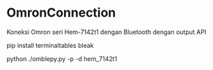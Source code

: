 # OmronConnection
Koneksi Omron seri Hem-7142t1 dengan Bluetooth dengan output API


pip install terminaltables bleak

python ./omblepy.py -p -d hem_7142t1